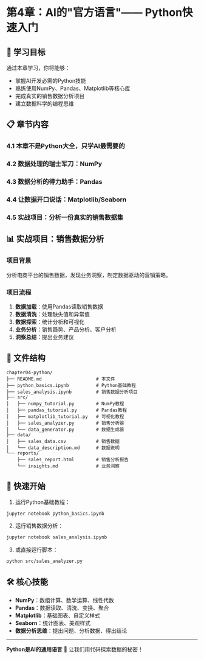 # 第4章：AI的"官方语言"—— Python快速入门

## 🎯 学习目标

通过本章学习，你将能够：
- 掌握AI开发必需的Python技能
- 熟练使用NumPy、Pandas、Matplotlib等核心库
- 完成真实的销售数据分析项目
- 建立数据科学的编程思维

## 📋 章节内容

### 4.1 本章不是Python大全，只学AI最需要的
### 4.2 数据处理的瑞士军刀：NumPy
### 4.3 数据分析的得力助手：Pandas
### 4.4 让数据开口说话：Matplotlib/Seaborn
### 4.5 实战项目：分析一份真实的销售数据集

## 📊 实战项目：销售数据分析

### 项目背景
分析电商平台的销售数据，发现业务洞察，制定数据驱动的营销策略。

### 项目流程
1. **数据加载**：使用Pandas读取销售数据
2. **数据清洗**：处理缺失值和异常值
3. **数据探索**：统计分析和可视化
4. **业务分析**：销售趋势、产品分析、客户分析
5. **洞察总结**：提出业务建议

## 📁 文件结构

```
chapter04-python/
├── README.md                    # 本文件
├── python_basics.ipynb          # Python基础教程
├── sales_analysis.ipynb         # 销售数据分析项目
├── src/
│   ├── numpy_tutorial.py        # NumPy教程
│   ├── pandas_tutorial.py       # Pandas教程
│   ├── matplotlib_tutorial.py   # 可视化教程
│   ├── sales_analyzer.py        # 销售分析器
│   └── data_generator.py        # 数据生成器
├── data/
│   ├── sales_data.csv           # 销售数据
│   └── data_description.md      # 数据说明
└── reports/
    ├── sales_report.html        # 销售分析报告
    └── insights.md              # 业务洞察
```

## 🚀 快速开始

1. 运行Python基础教程：
```bash
jupyter notebook python_basics.ipynb
```

2. 运行销售数据分析：
```bash
jupyter notebook sales_analysis.ipynb
```

3. 或直接运行脚本：
```bash
python src/sales_analyzer.py
```

## 🛠️ 核心技能

- **NumPy**：数组计算、数学运算、线性代数
- **Pandas**：数据读取、清洗、变换、聚合
- **Matplotlib**：基础图表、自定义样式
- **Seaborn**：统计图表、美观样式
- **数据分析思维**：提出问题、分析数据、得出结论

---

**Python是AI的通用语言** 🐍 让我们用代码探索数据的秘密！
